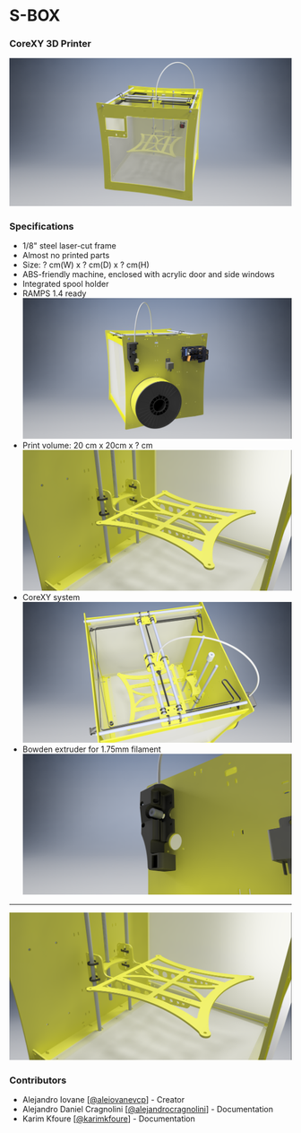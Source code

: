 # S-BOX
### CoreXY 3D Printer

![S-BOX](https://raw.githubusercontent.com/FabLabCordoba/S-Box-Core-XY/develop/resources/3D_Renders/isometric.png)


### Specifications
* 1/8" steel laser-cut frame
* Almost no printed parts
* Size: ? cm(W) x ? cm(D) x ? cm(H)
* ABS-friendly machine, enclosed with acrylic door and side windows
* Integrated spool holder
* RAMPS 1.4 ready
![S-BOX](https://raw.githubusercontent.com/FabLabCordoba/S-Box-Core-XY/develop/resources/3D_Renders/back.png)
* Print volume: 20 cm x 20cm x ? cm  
![S-BOX](https://raw.githubusercontent.com/FabLabCordoba/S-Box-Core-XY/develop/resources/3D_Renders/bed.png)
* CoreXY system
![S-BOX](https://raw.githubusercontent.com/FabLabCordoba/S-Box-Core-XY/develop/resources/3D_Renders/coreXY.png)
* Bowden extruder for 1.75mm filament
![S-BOX](https://raw.githubusercontent.com/FabLabCordoba/S-Box-Core-XY/develop/resources/3D_Renders/extruder.png)

---
![S-BOX](https://raw.githubusercontent.com/FabLabCordoba/S-Box-Core-XY/develop/resources/3D_Renders/bed.png)

### Contributors
* Alejandro Iovane [[@aleiovanevcp](https://github.com/aleiovanevcp)] - Creator
* Alejandro Daniel Cragnolini [[@alejandrocragnolini](https://github.com/alejandrocragnolini)] - Documentation
* Karim Kfoure [[@karimkfoure](https://github.com/karimkfoure)] - Documentation
